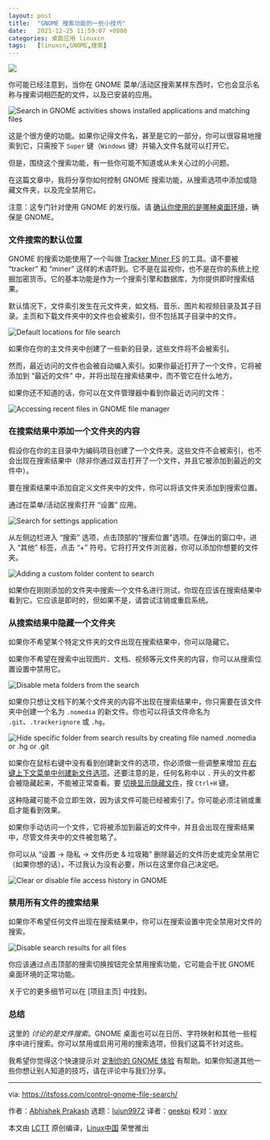```yaml
---
layout: post
title:	"GNOME 搜索功能的一些小技巧"
date:	2021-12-25 11:59:07 +0800 
categories:	桌面应用 linuxcn 
tags:	[linuxcn,GNOME,搜索]
---
```



![](/Asserts/Images/album/202112/25/115842tf8jjgn4ttz7nf4m.jpg)


你可能已经注意到，当你在 GNOME 菜单/活动区搜索某样东西时，它也会显示名称与搜索词相匹配的文件，以及已安装的应用。


![Search in GNOME activities shows installed applications and matching files](/Asserts/Images/album/202112/25/115909gci9w67cqq26ldri.png)


这是个很方便的功能。如果你记得文件名，甚至是它的一部分，你可以很容易地搜索到它，只需按下 `Super` 键（`Windows` 键）并输入文件名就可以打开它。


但是，围绕这个搜索功能，有一些你可能不知道或从未关心过的小问题。


在这篇文章中，我将分享你如何控制 GNOME 搜索功能，从搜索选项中添加或隐藏文件夹，以及完全禁用它。


注意：这专门针对使用 GNOME 的发行版。请 [确认你使用的是哪种桌面环境](https://itsfoss.com/find-desktop-environment/)，确保是 GNOME。


### 文件搜索的默认位置


GNOME 的搜索功能使用了一个叫做 [Tracker Miner FS](https://wiki.gnome.org/Projects/Tracker/Documentation/GettingStarted) 的工具。请不要被 “tracker” 和 “miner” 这样的术语吓到。它不是在监视你，也不是在你的系统上挖掘加密货币。它的基本功能是作为一个搜索引擎和数据库，为你提供即时搜索结果。


默认情况下，文件索引发生在元文件夹，如文档、音乐、图片和视频目录及其子目录。主页和下载文件夹中的文件也会被索引，但不包括其子目录中的文件。


![Default locations for file search](/Asserts/Images/album/202112/25/115910u0sgbfbs8s0ea8rh.png)


如果你在你的主文件夹中创建了一些新的目录，这些文件将不会被索引。


然而，最近访问的文件也会被自动编入索引。如果你最近打开了一个文件，它将被添加到 “最近的文件” 中，并将出现在搜索结果中，而不管它在什么地方。


如果你还不知道的话，你可以在文件管理器中看到你最近访问的文件：


![Accessing recent files in GNOME file manager](/Asserts/Images/album/202112/25/115911ulqql3igjxzqmt8i.png)


### 在搜索结果中添加一个文件夹的内容


假设你在你的主目录中为编码项目创建了一个文件夹。这些文件不会被索引，也不会出现在搜索结果中（除非你通过双击打开了一个文件，并且它被添加到最近的文件中）。


要在搜索结果中添加自定义文件夹中的文件，你可以将该文件夹添加到搜索位置。


通过在菜单/活动区搜索打开 “设置” 应用。


![Search for settings application](/Asserts/Images/album/202112/25/115912t3zv63zsd40bwnex.jpg)


从左侧边栏进入 “搜索” 选项，点击顶部的“搜索位置”选项。在弹出的窗口中，进入 “其他” 标签，点击 “+” 符号。它将打开文件浏览器，你可以添加你想要的文件夹。


![Adding a custom folder content to search](/Asserts/Images/album/202112/25/115913squbv3f20hrr33bo.png)


如果你在刚刚添加的文件夹中搜索一个文件名进行测试，你现在应该在搜索结果中看到它。它应该是即时的，但如果不是，请尝试注销或重启系统。


### 从搜索结果中隐藏一个文件夹


如果你不希望某个特定文件夹的文件出现在搜索结果中，你可以隐藏它。


如果你不希望在搜索中出现图片、文档、视频等元文件夹的内容，你可以从搜索位置设置中禁用它。


![Disable meta folders from the search](/Asserts/Images/album/202112/25/115913my4toywqt45qmitb.png)


如果你只想让文档下的某个文件夹的内容不出现在搜索结果中，你只需要在该文件夹中创建一个名为 `.nomedia` 的新文件。你也可以将该文件命名为 `.git`、`.trackerignore` 或 `.hg`。


![Hide specific folder from search results by creating file named .nomedia or .hg or .git](/Asserts/Images/album/202112/25/115914j4dg9ic350mu84il.png)


如果你在鼠标右键中没有看到创建新文件的选项，你必须做一些调整来增加 [在右键上下文菜单中创建新文件选项](https://itsfoss.com/add-new-document-option/)。还要注意的是，任何名称中以 `.` 开头的文件都会被隐藏起来，不能被正常查看。要 [切换显示隐藏文件](https://itsfoss.com/hide-folders-and-show-hidden-files-in-ubuntu-beginner-trick/)，按 `Ctrl+H` 键。


这种隐藏可能不会立即生效，因为该文件可能已经被索引了。你可能必须注销或重启才能看到效果。


如果你手动访问一个文件，它将被添加到最近的文件中，并且会出现在搜索结果中，尽管文件夹中的文件被忽略了。


你可以从 “设置 -> 隐私 -> 文件历史 & 垃圾箱” 删除最近的文件历史或完全禁用它（如果你想的话）。不过我认为没有必要，所以在这里你自己决定吧。


![Clear or disable file access history in GNOME](/Asserts/Images/album/202112/25/115916mwbwa42b7kvv0uwq.png)


### 禁用所有文件的搜索结果


如果你不希望任何文件出现在搜索结果中，你可以在搜索设置中完全禁用对文件的搜索。


![Disable search results for all files](/Asserts/Images/album/202112/25/115916o1p1fsalaxwwl51a.png)


你应该通过点击顶部的搜索切换按钮完全禁用搜索功能，它可能会干扰 GNOME 桌面环境的正常功能。


关于它的更多细节可以在 [项目主页] 中找到。


### 总结


这里的 *讨论的是文件搜索*。GNOME 桌面也可以在日历、字符映射和其他一些程序中进行搜索。你可以禁用或启用可用的搜索选项，但我们这篇不针对这些。


我希望你觉得这个快速提示对 [定制你的 GNOME 体验](https://itsfoss.com/gnome-tricks-ubuntu/) 有帮助。如果你知道其他一些你想让别人知道的技巧，请在评论中与我们分享。




---


via: <https://itsfoss.com/control-gnome-file-search/>


作者：[Abhishek Prakash](https://itsfoss.com/author/abhishek/) 选题：[lujun9972](https://github.com/lujun9972) 译者：[geekpi](https://github.com/geekpi) 校对：[wxy](https://github.com/wxy)


本文由 [LCTT](https://github.com/LCTT/TranslateProject) 原创编译，[Linux中国](https://linux.cn/) 荣誉推出

